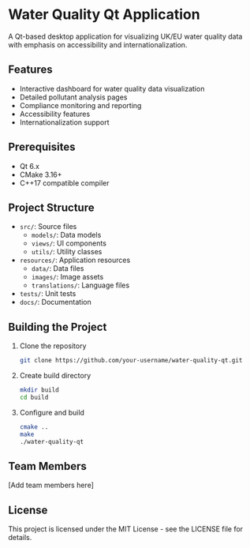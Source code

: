 # Water Quality Qt Application

A Qt-based desktop application for visualizing UK/EU water quality data with emphasis on accessibility and internationalization.

## Features
- Interactive dashboard for water quality data visualization
- Detailed pollutant analysis pages
- Compliance monitoring and reporting
- Accessibility features
- Internationalization support

## Prerequisites
- Qt 6.x
- CMake 3.16+
- C++17 compatible compiler

## Project Structure
- `src/`: Source files
  - `models/`: Data models
  - `views/`: UI components
  - `utils/`: Utility classes
- `resources/`: Application resources
  - `data/`: Data files
  - `images/`: Image assets
  - `translations/`: Language files
- `tests/`: Unit tests
- `docs/`: Documentation

## Building the Project
1. Clone the repository
   ```bash
   git clone https://github.com/your-username/water-quality-qt.git
   ```

2. Create build directory
   ```bash
   mkdir build
   cd build
   ```

3. Configure and build
   ```bash
   cmake ..
   make
   ./water-quality-qt
   ```

## Team Members
[Add team members here]

## License
This project is licensed under the MIT License - see the LICENSE file for details.
